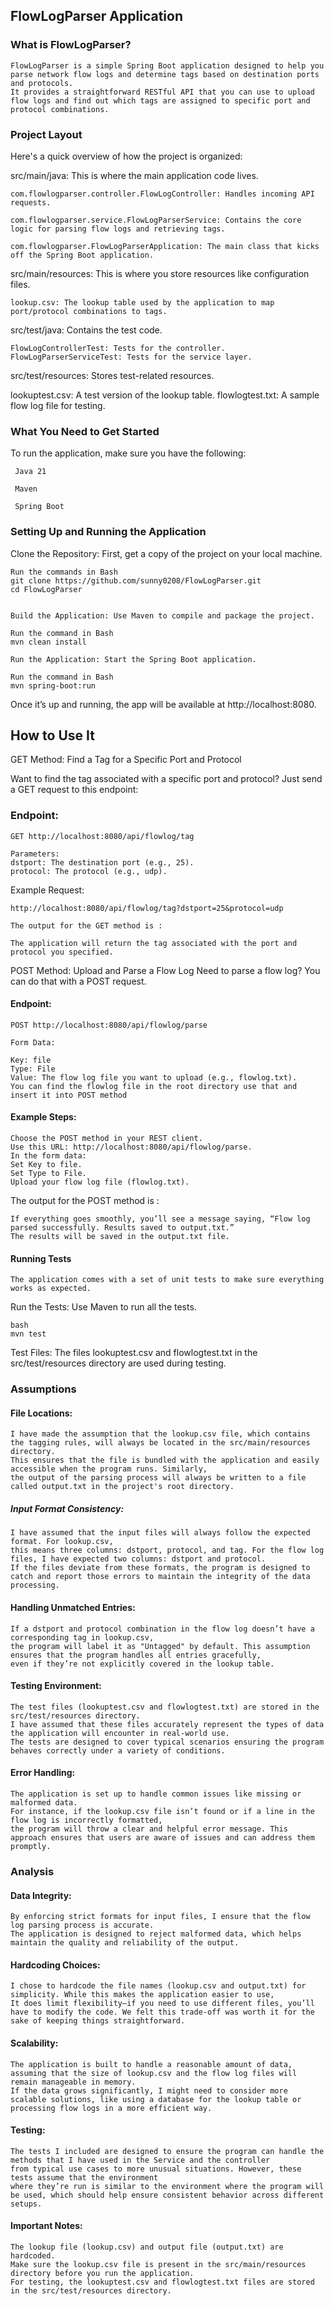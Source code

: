 ## FlowLogParser Application

### What is FlowLogParser?

    FlowLogParser is a simple Spring Boot application designed to help you parse network flow logs and determine tags based on destination ports and protocols.
    It provides a straightforward RESTful API that you can use to upload flow logs and find out which tags are assigned to specific port and protocol combinations.


### Project Layout

Here's a quick overview of how the project is organized:

src/main/java: This is where the main application code lives.

    com.flowlogparser.controller.FlowLogController: Handles incoming API requests.

    com.flowlogparser.service.FlowLogParserService: Contains the core logic for parsing flow logs and retrieving tags.

    com.flowlogparser.FlowLogParserApplication: The main class that kicks off the Spring Boot application.

src/main/resources: This is where you store resources like configuration files.

    lookup.csv: The lookup table used by the application to map port/protocol combinations to tags.

src/test/java: Contains the test code.

    FlowLogControllerTest: Tests for the controller.
    FlowLogParserServiceTest: Tests for the service layer.
src/test/resources: Stores test-related resources.

lookuptest.csv: A test version of the lookup table.
flowlogtest.txt: A sample flow log file for testing.


### What You Need to Get Started

 To run the application, make sure you have the following:

     Java 21  
    
     Maven
    
     Spring Boot




### Setting Up and Running the Application

Clone the Repository: First, get a copy of the project on your local machine.

    Run the commands in Bash
    git clone https://github.com/sunny0208/FlowLogParser.git
    cd FlowLogParser


    Build the Application: Use Maven to compile and package the project.

    Run the command in Bash
    mvn clean install

    Run the Application: Start the Spring Boot application.

    Run the command in Bash
    mvn spring-boot:run

Once it’s up and running, the app will be available at http://localhost:8080.

## How to Use It

GET Method: Find a Tag for a Specific Port and Protocol

Want to find the tag associated with a specific port and protocol? Just send a GET request to this endpoint:

### Endpoint:

    GET http://localhost:8080/api/flowlog/tag

    Parameters:
    dstport: The destination port (e.g., 25).
    protocol: The protocol (e.g., udp).

Example Request:

    http://localhost:8080/api/flowlog/tag?dstport=25&protocol=udp

    The output for the GET method is :

    The application will return the tag associated with the port and protocol you specified.


POST Method: Upload and Parse a Flow Log
Need to parse a flow log? You can do that with a POST request.

#### Endpoint:

    POST http://localhost:8080/api/flowlog/parse

    Form Data:

    Key: file
    Type: File
    Value: The flow log file you want to upload (e.g., flowlog.txt).
    You can find the flowlog file in the root directory use that and insert it into POST method


#### Example Steps:

    Choose the POST method in your REST client.
    Use this URL: http://localhost:8080/api/flowlog/parse.
    In the form data:
    Set Key to file.
    Set Type to File.
    Upload your flow log file (flowlog.txt).

The output for the POST method is :

    If everything goes smoothly, you’ll see a message saying, “Flow log parsed successfully. Results saved to output.txt.”
    The results will be saved in the output.txt file.

#### Running Tests

    The application comes with a set of unit tests to make sure everything works as expected.

Run the Tests: Use Maven to run all the tests.

    bash
    mvn test

Test Files: The files lookuptest.csv and flowlogtest.txt in the src/test/resources directory are used during testing.

### Assumptions

#### File Locations: 

    I have made the assumption that the lookup.csv file, which contains the tagging rules, will always be located in the src/main/resources directory.
    This ensures that the file is bundled with the application and easily accessible when the program runs. Similarly, 
    the output of the parsing process will always be written to a file called output.txt in the project's root directory.

##### Input Format Consistency: 
    
    I have assumed that the input files will always follow the expected format. For lookup.csv, 
    this means three columns: dstport, protocol, and tag. For the flow log files, I have expected two columns: dstport and protocol.
    If the files deviate from these formats, the program is designed to catch and report those errors to maintain the integrity of the data processing.

#### Handling Unmatched Entries:
    If a dstport and protocol combination in the flow log doesn’t have a corresponding tag in lookup.csv,
    the program will label it as "Untagged" by default. This assumption ensures that the program handles all entries gracefully, 
    even if they’re not explicitly covered in the lookup table.

#### Testing Environment:

    The test files (lookuptest.csv and flowlogtest.txt) are stored in the src/test/resources directory. 
    I have assumed that these files accurately represent the types of data the application will encounter in real-world use. 
    The tests are designed to cover typical scenarios ensuring the program behaves correctly under a variety of conditions.

#### Error Handling: 
    The application is set up to handle common issues like missing or malformed data.
    For instance, if the lookup.csv file isn’t found or if a line in the flow log is incorrectly formatted, 
    the program will throw a clear and helpful error message. This approach ensures that users are aware of issues and can address them promptly.

### Analysis

#### Data Integrity:
    By enforcing strict formats for input files, I ensure that the flow log parsing process is accurate.
    The application is designed to reject malformed data, which helps maintain the quality and reliability of the output.

#### Hardcoding Choices:

    I chose to hardcode the file names (lookup.csv and output.txt) for simplicity. While this makes the application easier to use,
    It does limit flexibility—if you need to use different files, you’ll have to modify the code. We felt this trade-off was worth it for the sake of keeping things straightforward.


#### Scalability: 

    The application is built to handle a reasonable amount of data, assuming that the size of lookup.csv and the flow log files will remain manageable in memory. 
    If the data grows significantly, I might need to consider more scalable solutions, like using a database for the lookup table or processing flow logs in a more efficient way.


#### Testing:
    The tests I included are designed to ensure the program can handle the methods that I have used in the Service and the controller  
    from typical use cases to more unusual situations. However, these tests assume that the environment 
    where they’re run is similar to the environment where the program will be used, which should help ensure consistent behavior across different setups.

#### Important Notes:

    The lookup file (lookup.csv) and output file (output.txt) are hardcoded. 
    Make sure the lookup.csv file is present in the src/main/resources directory before you run the application.
    For testing, the lookuptest.csv and flowlogtest.txt files are stored in the src/test/resources directory.
